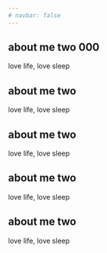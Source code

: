 ```yaml
---
# navbar: false
---
```


## about me two  000

love life, love sleep

## about me two

love life, love sleep

## about me two

love life, love sleep

## about me two

love life, love sleep

## about me two

love life, love sleep
